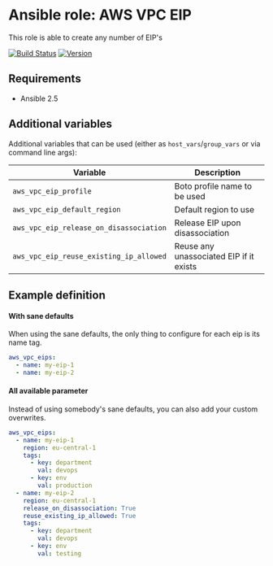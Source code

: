 # Ansible role: AWS VPC EIP

This role is able to create any number of EIP's

[![Build Status](https://travis-ci.org/Flaconi/ansible-role-aws-vpc-eip.svg?branch=master)](https://travis-ci.org/Flaconi/ansible-role-aws-vpc-eip)
[![Version](https://img.shields.io/github/tag/Flaconi/ansible-role-aws-vpc-eip.svg)](https://github.com/Flaconi/ansible-role-aws-vpc-eip/tags)
<!-- [![Ansible Galaxy](https://img.shields.io/ansible/role/d/26013.svg)](https://galaxy.ansible.com/Flaconi/aws-vpc-eip/) -->

## Requirements

* Ansible 2.5

## Additional variables

Additional variables that can be used (either as `host_vars`/`group_vars` or via command line args):

| Variable                                | Description                             |
|-----------------------------------------|-----------------------------------------|
| `aws_vpc_eip_profile`                   | Boto profile name to be used            |
| `aws_vpc_eip_default_region`            | Default region to use                   |
| `aws_vpc_eip_release_on_disassociation` | Release EIP upon disassociation         |
| `aws_vpc_eip_reuse_existing_ip_allowed` | Reuse any unassociated EIP if it exists |

## Example definition

#### With sane defaults
When using the sane defaults, the only thing to configure for each eip is its name tag.

```yml
aws_vpc_eips:
  - name: my-eip-1
  - name: my-eip-2
```

#### All available parameter
Instead of using somebody's sane defaults, you can also add your custom overwrites.

```yml
aws_vpc_eips:
  - name: my-eip-1
    region: eu-central-1
    tags:
      - key: department
        val: devops
      - key: env
        val: production
  - name: my-eip-2
    region: eu-central-1
    release_on_disassociation: True
    reuse_existing_ip_allowed: True
    tags:
      - key: department
        val: devops
      - key: env
        val: testing
```

